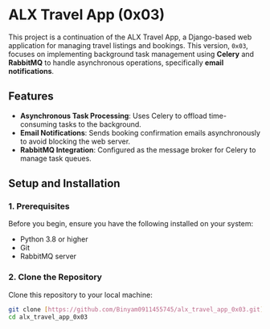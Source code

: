 # ALX Travel App (0x03)

This project is a continuation of the ALX Travel App, a Django-based web application for managing travel listings and bookings. This version, `0x03`, focuses on implementing background task management using **Celery** and **RabbitMQ** to handle asynchronous operations, specifically **email notifications**.

## Features

- **Asynchronous Task Processing**: Uses Celery to offload time-consuming tasks to the background.
- **Email Notifications**: Sends booking confirmation emails asynchronously to avoid blocking the web server.
- **RabbitMQ Integration**: Configured as the message broker for Celery to manage task queues.

## Setup and Installation

### 1. Prerequisites

Before you begin, ensure you have the following installed on your system:

- Python 3.8 or higher
- Git
- RabbitMQ server

### 2. Clone the Repository

Clone this repository to your local machine:

```bash
git clone [https://github.com/Binyam0911455745/alx_travel_app_0x03.git](https://github.com/Binyam0911455745/alx_travel_app_0x03.git)
cd alx_travel_app_0x03